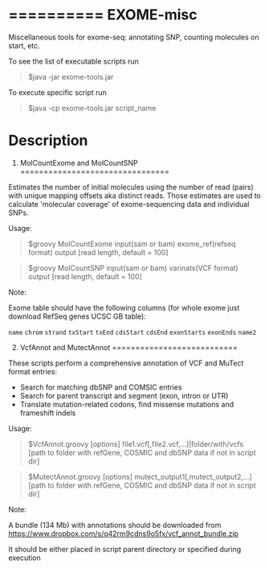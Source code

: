 ==========
EXOME-misc
==========

Miscellaneous tools for exome-seq: annotating SNP, counting molecules on start, etc.

To see the list of executable scripts run 

>$java -jar exome-tools.jar

To execute specific script run 

>$java -cp exome-tools.jar script_name

Description
===========

1. MolCountExome and MolCountSNP
================================

Estimates the number of initial molecules using the number of read (pairs) with unique mapping offsets aka distinct reads.
Those estimates are used to calculate 'molecular coverage' of exome-sequencing data and individual SNPs. 

Usage:

>$groovy MolCountExome input(sam or bam) exome_ref(refseq format) output [read length, default = 100]

>$groovy MolCountSNP input(sam or bam) varinats(VCF format) output [read length, default = 100]

Note:

Exome table should have the following columns (for whole exome just download RefSeq genes UCSC GB table):

```name``` ```chrom``` ```strand``` ```txStart``` ```txEnd``` ```cdsStart``` ```cdsEnd``` ```exonStarts``` ```exonEnds``` ```name2```

2. VcfAnnot and MutectAnnot
===========================

These scripts perform a comprehensive annotation of VCF and MuTect format entries:

- Search for matching dbSNP and COMSIC entries
- Search for parent transcript and segment (exon, intron or UTR)
- Translate mutation-related codons, find missense mutations and frameshift indels

Usage:

>$VcfAnnot.groovy [options] file1.vcf[,file2.vcf,...]|folder/with/vcfs [path to folder with refGene, COSMIC and dbSNP data if not in script dir]

>$MutectAnnot.groovy [options] mutect_output1[,mutect_output2,...] [path to folder with refGene, COSMIC and dbSNP data if not in script dir]

Note:

A bundle (134 Mb) with annotations should be downloaded from https://www.dropbox.com/s/q42rm9cdns9o5fx/vcf_annot_bundle.zip

It should be either placed in script parent directory or specified during execution 